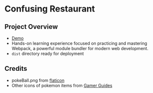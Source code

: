 # Confusing Restaurant

## Project Overview

- [Demo]()
- Hands-on learning experience focused on practicing and mastering Webpack, a
  powerful module bundler for modern web development.
- `dist` directory ready for deployment

## Credits

- pokeBall.png from [flaticon](https://www.flaticon.com/free-icons/pokemon)
- Other icons of pokemon items from [Gamer Guides](https://www.gamerguides.com/pokemon-scarlet-and-violet/database/)
